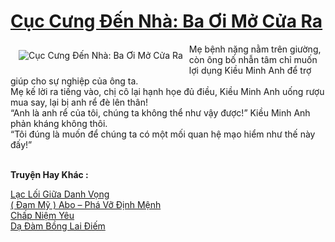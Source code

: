 <a href="https://utruyen.com/cuc-cung-den-nha-ba-oi-mo-cua-ra/25391/" title="Cục Cưng Đến Nhà: Ba Ơi Mở Cửa Ra"><h1>Cục Cưng Đến Nhà: Ba Ơi Mở Cửa Ra</h1></a><div style="display:table"><img align="right" style="float: left; padding: 10px;" src="https://utruyen.com/images/story/200x260/cuc-cung-den-nha-ba-oi-mo-cua-ra.jpg" alt="Cục Cưng Đến Nhà: Ba Ơi Mở Cửa Ra">Mẹ bệnh nặng nằm trên giường, còn ông bố nhẫn tâm chỉ muốn lợi dụng Kiều Minh Anh để trợ giúp cho sự nghiệp của ông ta.<br> Mẹ kế lời ra tiếng vào, chị cô lại hạnh họe đủ điều, Kiều Minh Anh uống rượu mua say, lại bị anh rể đè lên thân!<br/> “Anh là anh rể của tôi, chúng ta không thể như vậy được!” Kiều Minh Anh phản kháng không thôi.<br/> “Tôi đúng là muốn để chúng ta có một mối quan hệ mạo hiểm như thế này đấy!”</div><p><br><b>Truyện Hay Khác :</b></p><a href="https://utruyen.com/lac-loi-giua-danh-vong/24254/" alt="Lạc Lối Giữa Danh Vọng">Lạc Lối Giữa Danh Vọng</a><br/><a href="https://github.com/quanluxury/dammy/tree/master/truyenhay/24894/" alt="( Đam Mỹ ) Abo – Phá Vỡ Định Mệnh">( Đam Mỹ ) Abo – Phá Vỡ Định Mệnh</a><br/><a href="https://github.com/quanluxury/dammy/tree/master/truyenhay/16905/" alt="Chấp Niệm Yêu">Chấp Niệm Yêu</a><br/><a href="https://truyenngontinhay.wordpress.com/2019/10/03/da-dam-bong-lai-diem/" alt="Dạ Đàm Bồng Lai Điếm">Dạ Đàm Bồng Lai Điếm</a><br/>